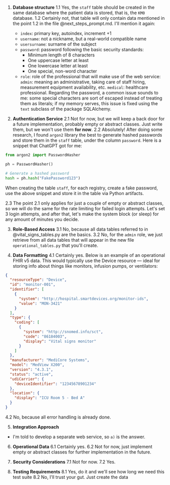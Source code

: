 

1. **Database structure**
  1.1 Yes, the `staff` table should be created in the same database where the patient data is stored, that is, the `KM0` database.
  1.2 Certainly not, that table will only contain data mentioned in the point 1.2 in the file @next_steps_prompt.md. I'll mention it again:
    - `index`: primary key, autoindex, increment +1
    - `username`: not a nickname, but a real-world compatible name
    - `usersurname`: surname of the subject
    - `password`: password following the basic security standards:
      * Minimum length of 8 characters
      * One uppercase letter at least
      * One lowercase letter at least
      * One special, non-word character
    - `role`: role of the professional that will make use of the web service:
      `admin`: meaning an administrative, taking care of staff hiring, measurement equipment availability, etc.
      `medical`: healthcare professional.
    Regarding the password, a common issue sounds to me: some special characters are sort of escaped instead of treating them as literals; if my memory serves, this issue is fixed using the `text` subclass of the package SQLAlchemy.

2. **Authentication Service**
  2.1 Not for now, but we will keep a back door for a future implementation, probably empty or abstract classes. Just write them, but we won't use them **for now**.
  2.2 Absolutely! After doing some research, I found `argon2` library the best to generate hashed passwords and store them in the `staff` table, under the column `password`. Here is a snippet that ChatGPT got for me:
  ```python
  from argon2 import PasswordHasher

  ph = PasswordHasher()
 
  # Generate a hashed password
  hash = ph.hash("FakePassword123")
  ```
  When creating the table `staff`, for each registry, create a fake password, use the above snippet and store it in the table via Python artifacts.
  
  2.3 The point 2.1 only applies for just a couple of empty or abstract classes, so we will do the same for the rate limiting for failed login attempts. Let's set 3 login attempts, and after that, let's make the system block (or sleep) for any amount of minutes you decide.

3. **Role-Based Access**
  3.1 No, because all data tables referred to in @vital_signs_tables.py are the basics.
  3.2 No, for the `admin` role, we just retrieve from all data tables that will appear in the new file `operational_tables.py` that you'll create.

4. **Data Formatting**
  4.1 Certainly yes. Below is an example of an operational FHIR v5 data. This would typically use the Device resource — ideal for storing info about things like monitors, infusion pumps, or ventilators:

  ```json
  {
    "resourceType": "Device",
    "id": "monitor-001",
    "identifier": [
      {
        "system": "http://hospital.smartdevices.org/monitor-ids",
        "value": "MON-3421"
      }
    ],
    "type": {
      "coding": [
        {
          "system": "http://snomed.info/sct",
          "code": "86184003",
          "display": "Vital signs monitor"
        }
      ]
    },
    "manufacturer": "MediCore Systems",
    "model": "MedView X200",
    "version": "4.3.1",
    "status": "active",
    "udiCarrier": {
      "deviceIdentifier": "12345678901234"
    },
    "location": {
      "display": "ICU Room 5 - Bed A"
    }
  }
  ```

  4.2 No, because all error handling is already done.


5. **Integration Approach**
  - I'm told to develop a separate web service, so `a)` is the answer.

6. **Operational Data**
  6.1 Certainly yes.
  6.2 Not for now, just implement empty or abstract classes for further implementation in the future.

7. **Security Considerations**
  7.1 Not for now.
  7.2 Yes.

8. **Testing Requirements**
  8.1 Yes, do it and we'll see how long we need this test suite
  8.2 No, I'll trust your gut. Just create the data